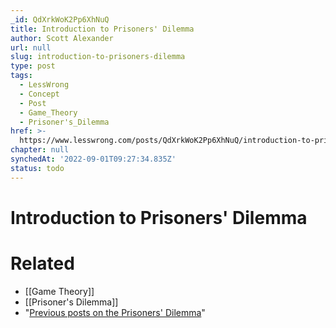 ```yaml
---
_id: QdXrkWoK2Pp6XhNuQ
title: Introduction to Prisoners' Dilemma
author: Scott Alexander
url: null
slug: introduction-to-prisoners-dilemma
type: post
tags:
  - LessWrong
  - Concept
  - Post
  - Game_Theory
  - Prisoner's_Dilemma
href: >-
  https://www.lesswrong.com/posts/QdXrkWoK2Pp6XhNuQ/introduction-to-prisoners-dilemma
chapter: null
synchedAt: '2022-09-01T09:27:34.835Z'
status: todo
---
```


# Introduction to Prisoners' Dilemma


# Related

- [[Game Theory]]
- [[Prisoner's Dilemma]]
- "[Previous posts on the Prisoners' Dilemma](http://wiki.lesswrong.com/wiki/Prisoner%27s_dilemma)"